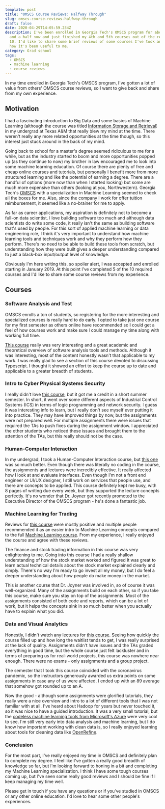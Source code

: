 ```yaml
---
template: post
title: "OMSCS Course Reviews: Halfway Through"
slug: omscs-course-reviews-halfway-through
draft: false
date: 2020-04-29T14:05:59.234Z
description: I've been enrolled in Georgia Tech's OMSCS program for about a year
  and a half now and just finished my 4th and 5th courses out of the required
  10. I'd like to share some brief reviews of some courses I've took and share
  how it's been useful to me.
category: Grad school
tags:
  - OMSCS
  - machine learning
  - course reviews
---
```

In my time enrolled in Georgia Tech's OMSCS program, I've gotten a lot of value from others' OMSCS course reviews, so I want to give back and share from my own experience.

## Motivation

I had a fascinating introduction to Big Data and some basics of Machine Learning (although the course was titled [Information Storage and Retrieval](http://courses.cse.tamu.edu/caverlee/csce470_2014/index.html)) in my undergrad at Texas A&M that really blew my mind at the time. There weren't really any more related opportunities at the time though, so this interest just stuck around in the back of my mind.

Going back to school for a master's degree seemed ridiculous to me for a while, but as the industry started to boom and more opportunities popped up (as they continue to now) my brother in law encouraged me to look into some machine learning education. Of course there are plenty of free and cheap online courses and tutorials, but personally I benefit more from more structured learning and like the potential of earning a degree. There are a handful of options (more now than when I started looking) but some are much more expensive than others (looking at you, Northwestern). Georgia Tech's [OMSCS](https://www.omscs.gatech.edu/specialization-machine-learning) with a specialization in Machine Learning seemed to check all the boxes for me. Also, since the company I work for offer tuition reimbursement, it seemed like a no-brainer for me to apply.

As far as career applications, my aspiration is definitely not to become a full-on data scientist. I love building software too much and although data scientists do write some code, it really isn't the same as building software that's used by people. For this sort of applied machine learning or data engineering role, I think it's very important to understand how machine learning tools and techniques work and why they perform how they perform. There's no need to be able to build these tools from scratch, but understanding how they were built gives a deeper understanding compared to just a black-box input/output level of knowledge.

Obviously I'm here writing this, so spoiler alert, I was accepted and enrolled starting in January 2019. At this point I've completed 5 of the 10 required courses and I'd like to share some course reviews from my experience.

## Courses

### Software Analysis and Test

OMSCS enrolls a ton of students, so registering for the more interesting and specialized courses is really hard to do early. I opted to take just one course for my first semester as others online have recommended so I could get a feel of how courses work and make sure I could manage my time along with working full time.

[This course](https://www.omscs.gatech.edu/cs-6340-software-analysis) really was very interesting and a great academic and theoretical overview of software analysis tools and methods. Although it was interesting, most of the content honestly wasn't that applicable to my work. I was really glad to see a section of this course devoted to discussing Typescript. I thought it showed an effort to keep the course up to date and applicable to a greater breadth of students.

### Intro to Cyber Physical Systems Security

I really didn't love [this course](https://www.omscs.gatech.edu/cs-8803-special-topics-cyber-physical-systems), but it got me a credit in a short summer semester. In short, it went over some different aspects of Industrial Control Systems (ICS) in terms of logic programming and network security. I guess it was interesting info to learn, but I really don't see myself ever putting it into practice. They may have improved things by now, but the assignments were not prepared well. For multiple assignments there were issues that required the TAs to push fixes during the assignment window. I appreciated the other students who noticed these issues and brought them to the attention of the TAs, but this really should not be the case.

### Human-Computer Interaction

In my undergrad, I took a Human-Computer Interaction course, but [this one](https://www.omscs.gatech.edu/cs-6750-human-computer-interaction) was so much better. Even though there was literally no coding in the course, the assignments and lectures were incredibly effective. It really affected how I look at and evaluate interfaces. Even though I'm not a front end engineer or UI/UX designer, I still work on services that people use, and there are concepts to be applied. This course definitely kept me busy, with 8 pages of writing due every week, but they supported the lecture concepts perfectly. It's no wonder that [Dr. Joyner](https://www.cc.gatech.edu/people/david-joyner) got recently promoted to the Executive Director of the OMSCS program - he's done a fantastic job.

### Machine Learning for Trading

Reviews for [this course](https://www.omscs.gatech.edu/cs-7646-machine-learning-trading) were mostly positive and multiple people recommended it as an easier intro to Machine Learning concepts compared to the full [Machine Learning course](https://www.omscs.gatech.edu/cs-7641-machine-learning). From my experience, I really enjoyed the course and agree with these reviews.

The finance and stock trading information in this course was very enlightening to me. Going into this course I had a really shallow understanding of how the stock market worked and figured It was great to learn actual technical details about the stock market explained clearly and simply. There's no way I'm ready to go invest all my money, but I do feel a deeper understanding about how people do make money in the market.

This is another course that Dr. Joyner was involved in, so of course it was well-organized. Many of the assignments build on each other, so if you take this course, make sure you stay on top of the assignments. Most of the assignments consisted of both code and reports, which can be a lot of work, but it helps the concepts sink in so much better when you actually have to explain what you did. 

### Data and Visual Analytics

Honestly, I didn't watch any lectures for [this course](https://www.omscs.gatech.edu/cse-6242-data-visual-analytics). Seeing how quickly the course filled up and how long the waitlist tends to get, I was really surprised at the lack of quality. Assignments didn't have issues and the TAs graded everything in good time, but the whole course just felt lackluster and in terms of preparing us for real-world projects, this course was nowhere near enough. There were no exams - only assignments and a group project.

The semester that I took this course coincided with the coronavirus pandemic, so the instructors generously awarded us extra points on some assignments in case any of us were affected. I ended up with an 89 average that somehow got rounded up to an A.

Now the good - although some assignments were glorified tutorials, they really were a nice overview and intro to a lot of different tools that I was not familiar with at all. I've heard about Hadoop for years but never touched it, so it was nice to have a guided introduction. It was a very small tutorial, but the [codeless machine learning tools from Microsoft's Azure](https://azure.microsoft.com/en-us/services/machine-learning/#features) were very cool to see. I'm still very early into data analysis and machine learning, but I do know how important working with clean data is, so I really enjoyed learning about tools for cleaning data like [OpenRefine](https://openrefine.org/).

### Conclusion

For the most part, I've really enjoyed my time in OMSCS and definitely plan to complete my degree. I feel like I've gotten a really good breadth of knowledge so far, but I'm looking forward to honing in a bit and completing my Machine Learning specialization. I think I have some tough courses coming up, but I've seen some really good reviews and I should be fine if I keep managing my time well.

Please get in touch if you have any questions or if you've studied in OMSCS or any other online education. I'd love to hear some other people's experiences.